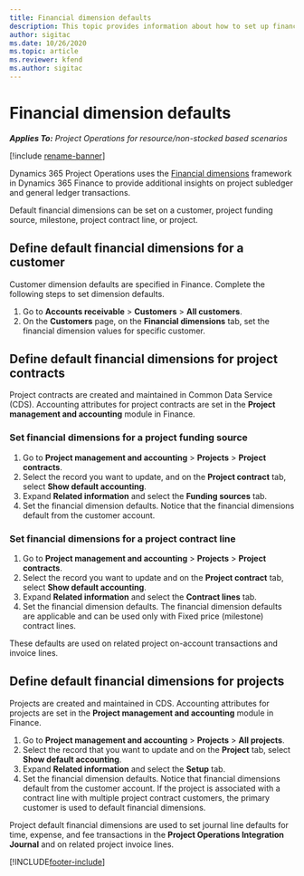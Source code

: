 ```yaml
---
title: Financial dimension defaults
description: This topic provides information about how to set up financial dimension defaults.
author: sigitac
ms.date: 10/26/2020
ms.topic: article
ms.reviewer: kfend 
ms.author: sigitac
---
```


# Financial dimension defaults

_**Applies To:** Project Operations for resource/non-stocked based scenarios_

[!include [rename-banner](~/includes/cc-data-platform-banner.md)]

Dynamics 365 Project Operations uses the [Financial dimensions](/dynamics365/finance/general-ledger/financial-dimensions) framework in Dynamics 365 Finance to provide additional insights on project subledger and general ledger transactions.

Default financial dimensions can be set on a customer, project funding source, milestone, project contract line, or project.

## Define default financial dimensions for a customer

Customer dimension defaults are specified in Finance. Complete the following steps to set dimension defaults.

1. Go to **Accounts receivable** > **Customers** > **All customers**.
2. On the **Customers** page, on the **Financial dimensions** tab, set the financial dimension values for specific customer.

## Define default financial dimensions for project contracts

Project contracts are created and maintained in Common Data Service (CDS). Accounting attributes for project contracts are set in the **Project management and accounting** module in Finance.

### Set financial dimensions for a project funding source

1. Go to **Project management and accounting** > **Projects** > **Project contracts**.
2. Select the record you want to update, and on the **Project contract** tab, select **Show default accounting**.
3. Expand **Related information** and select the **Funding sources** tab.
4. Set the financial dimension defaults. Notice that the financial dimensions default from the customer account.

### Set financial dimensions for a project contract line

1. Go to **Project management and accounting** > **Projects** > **Project contracts**.
2. Select the record you want to update and on the **Project contract** tab, select **Show default accounting**.
3. Expand **Related information** and select the **Contract lines** tab.
4. Set the financial dimension defaults. The financial dimension defaults are applicable and can be used only with Fixed price (milestone) contract lines.

These defaults are used on related project on-account transactions and invoice lines.

## Define default financial dimensions for projects

Projects are created and maintained in CDS. Accounting attributes for projects are set in the **Project management and accounting** module in Finance.

1. Go to **Project management and accounting** > **Projects** > **All projects**.
2. Select the record that you want to update and on the **Project** tab, select **Show default accounting**.
3. Expand **Related information** and select the **Setup** tab.
4. Set the financial dimension defaults. Notice that financial dimensions default from the customer account. If the project is associated with a contract line with multiple project contract customers, the primary customer is used to default financial dimensions.

Project default financial dimensions are used to set journal line defaults for time, expense, and fee transactions in the **Project Operations Integration Journal** and on related project invoice lines.


[!INCLUDE[footer-include](../includes/footer-banner.md)]